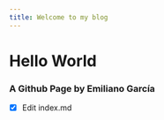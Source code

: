 ```yaml
---
title: Welcome to my blog
---
```

# Hello World
### A Github Page by Emiliano García
- [x] Edit index.md
